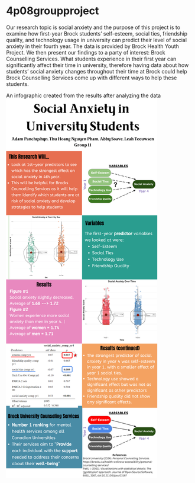 # 4p08groupproject

Our research topic is social anxiety and the purpose of this project is to examine how first-year Brock students’ self-esteem, social ties, friendship quality, and technology usage in university can predict their level of social anxiety in their fourth year. The data is provided by Brock Health Youth Project. We then present our findings to a party of interest: Brock Counselling Services. What students experience in their first year can significantly affect their time in university, therefore having data about how students’ social anxiety changes throughout their time at Brock could help Brock Counselling Services come up with different ways to help these students.

An infographic created from the results after analyzing the data
![Social Anxiety in University Students](https://github.com/tphn-1511/4p08groupproject/blob/main/Social%20Anxiety%20in%20University%20Students.png)



